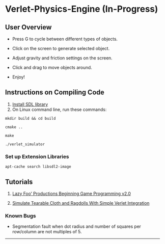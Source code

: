 # Verlet-Physics-Engine (In-Progress)


## User Overview

- Press G to cycle between different types of objects.

- Click on the screen to generate selected object.

- Adjust gravity and friction settings on the screen.

- Click and drag to move objects around.

- Enjoy!

## Instructions on Compiling Code

1. [Install SDL library](https://lazyfoo.net/tutorials/SDL/01_hello_SDL/index.php)
2. On Linux command line, run these commands:

`mkdir build && cd build`

`cmake ..`

`make`

`./verlet_simulator`


### Set up Extension Libraries 

`apt-cache search libsdl2-image`

## Tutorials

1. [Lazy Foo' Productions Beginning Game Programming v2.0](https://lazyfoo.net/tutorials/SDL/index.php)

2. [Simulate Tearable Cloth and Ragdolls With Simple Verlet Integration](https://gamedevelopment.tutsplus.com/tutorials/simulate-tearable-cloth-and-ragdolls-with-simple-verlet-integration--gamedev-519)


### Known Bugs

- Segmentation fault when dot radius and number of squares per row/column are not multiples of 5.
---
